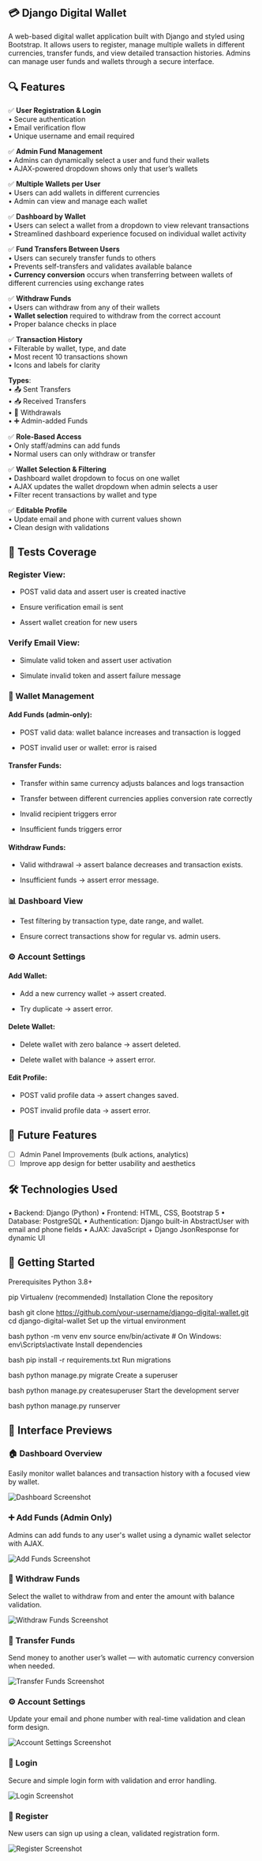 ## 💳 Django Digital Wallet
A web-based digital wallet application built with Django and styled using Bootstrap. It allows users to register, manage multiple wallets in different currencies, transfer funds, and view detailed transaction histories. Admins can manage user funds and wallets through a secure interface.

## 🔍 Features
✅ **User Registration & Login**  
• Secure authentication  
• Email verification flow  
• Unique username and email required  

✅ **Admin Fund Management**  
• Admins can dynamically select a user and fund their wallets  
• AJAX-powered dropdown shows only that user’s wallets  

✅ **Multiple Wallets per User**  
• Users can add wallets in different currencies  
• Admin can view and manage each wallet  

✅ **Dashboard by Wallet**  
• Users can select a wallet from a dropdown to view relevant transactions  
• Streamlined dashboard experience focused on individual wallet activity  

✅ **Fund Transfers Between Users**  
• Users can securely transfer funds to others  
• Prevents self-transfers and validates available balance  
• **Currency conversion** occurs when transferring between wallets of different currencies using exchange rates  

✅ **Withdraw Funds**  
• Users can withdraw from any of their wallets  
• **Wallet selection** required to withdraw from the correct account  
• Proper balance checks in place  

✅ **Transaction History**  
• Filterable by wallet, type, and date  
• Most recent 10 transactions shown  
• Icons and labels for clarity  

**Types**:  
• 📤 Sent Transfers  
• 📥 Received Transfers  
• 💸 Withdrawals  
• ➕ Admin-added Funds  

✅ **Role-Based Access**  
• Only staff/admins can add funds  
• Normal users can only withdraw or transfer  

✅ **Wallet Selection & Filtering**  
• Dashboard wallet dropdown to focus on one wallet  
• AJAX updates the wallet dropdown when admin selects a user  
• Filter recent transactions by wallet and type  

✅ **Editable Profile**  
• Update email and phone with current values shown  
• Clean design with validations 

## 🧪 Tests Coverage
### Register View:

- POST valid data and assert user is created inactive

- Ensure verification email is sent

- Assert wallet creation for new users

### Verify Email View:

- Simulate valid token and assert user activation

- Simulate invalid token and assert failure message

### 💸 Wallet Management

#### Add Funds (admin-only):

- POST valid data: wallet balance increases and transaction is logged

- POST invalid user or wallet: error is raised

#### Transfer Funds:

- Transfer within same currency adjusts balances and logs transaction

- Transfer between different currencies applies conversion rate correctly

- Invalid recipient triggers error

- Insufficient funds triggers error

#### Withdraw Funds:

- Valid withdrawal → assert balance decreases and transaction exists.

- Insufficient funds → assert error message.

### 📊 Dashboard View

- Test filtering by transaction type, date range, and wallet.

- Ensure correct transactions show for regular vs. admin users.

### ⚙️ Account Settings
#### Add Wallet:

- Add a new currency wallet → assert created.

- Try duplicate → assert error.

#### Delete Wallet:

- Delete wallet with zero balance → assert deleted.

- Delete wallet with balance → assert error.

#### Edit Profile:

- POST valid profile data → assert changes saved.

- POST invalid profile data → assert error.


## 📅 Future Features

- [ ] Admin Panel Improvements (bulk actions, analytics)
- [ ] Improve app design for better usability and aesthetics

## 🛠️ Technologies Used

• Backend: Django (Python)
• Frontend: HTML, CSS, Bootstrap 5
• Database: PostgreSQL
• Authentication: Django built-in AbstractUser with email and phone fields
• AJAX: JavaScript + Django JsonResponse for dynamic UI

## 🚀 Getting Started
Prerequisites
Python 3.8+

pip
Virtualenv (recommended)
Installation
Clone the repository

bash
git clone https://github.com/your-username/django-digital-wallet.git
cd django-digital-wallet
Set up the virtual environment

bash
python -m venv env
source env/bin/activate  # On Windows: env\Scripts\activate
Install dependencies

bash
pip install -r requirements.txt
Run migrations

bash
python manage.py migrate
Create a superuser

bash
python manage.py createsuperuser
Start the development server

bash
python manage.py runserver

## 📸 Interface Previews

### 🏠 Dashboard Overview  
Easily monitor wallet balances and transaction history with a focused view by wallet.

![Dashboard Screenshot](screenshots/dashboard.png)

### ➕ Add Funds (Admin Only)  
Admins can add funds to any user's wallet using a dynamic wallet selector with AJAX.  

![Add Funds Screenshot](screenshots/add_funds.png)

### 💸 Withdraw Funds  
Select the wallet to withdraw from and enter the amount with balance validation.

![Withdraw Funds Screenshot](screenshots/withdraw_funds.png)

### 🔄 Transfer Funds  
Send money to another user’s wallet — with automatic currency conversion when needed.

![Transfer Funds Screenshot](screenshots/transfer_funds.png)

### ⚙️ Account Settings  
Update your email and phone number with real-time validation and clean form design.

![Account Settings Screenshot](screenshots/account_settings.png)

### 🔐 Login  
Secure and simple login form with validation and error handling.  

![Login Screenshot](screenshots/login.png)

### 📝 Register  
New users can sign up using a clean, validated registration form.  

![Register Screenshot](screenshots/register.png)


